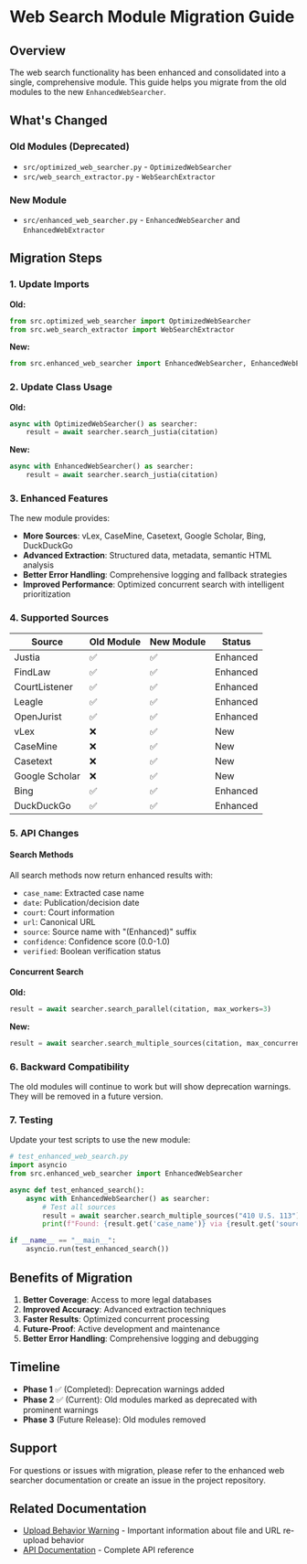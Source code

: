 # Web Search Module Migration Guide

## Overview

The web search functionality has been enhanced and consolidated into a single, comprehensive module. This guide helps you migrate from the old modules to the new `EnhancedWebSearcher`.

## What's Changed

### Old Modules (Deprecated)
- `src/optimized_web_searcher.py` - `OptimizedWebSearcher`
- `src/web_search_extractor.py` - `WebSearchExtractor`

### New Module
- `src/enhanced_web_searcher.py` - `EnhancedWebSearcher` and `EnhancedWebExtractor`

## Migration Steps

### 1. Update Imports

**Old:**
```python
from src.optimized_web_searcher import OptimizedWebSearcher
from src.web_search_extractor import WebSearchExtractor
```

**New:**
```python
from src.enhanced_web_searcher import EnhancedWebSearcher, EnhancedWebExtractor
```

### 2. Update Class Usage

**Old:**
```python
async with OptimizedWebSearcher() as searcher:
    result = await searcher.search_justia(citation)
```

**New:**
```python
async with EnhancedWebSearcher() as searcher:
    result = await searcher.search_justia(citation)
```

### 3. Enhanced Features

The new module provides:
- **More Sources**: vLex, CaseMine, Casetext, Google Scholar, Bing, DuckDuckGo
- **Advanced Extraction**: Structured data, metadata, semantic HTML analysis
- **Better Error Handling**: Comprehensive logging and fallback strategies
- **Improved Performance**: Optimized concurrent search with intelligent prioritization

### 4. Supported Sources

| Source | Old Module | New Module | Status |
|--------|------------|------------|---------|
| Justia | ✅ | ✅ | Enhanced |
| FindLaw | ✅ | ✅ | Enhanced |
| CourtListener | ✅ | ✅ | Enhanced |
| Leagle | ✅ | ✅ | Enhanced |
| OpenJurist | ✅ | ✅ | Enhanced |
| vLex | ❌ | ✅ | New |
| CaseMine | ❌ | ✅ | New |
| Casetext | ❌ | ✅ | New |
| Google Scholar | ❌ | ✅ | New |
| Bing | ✅ | ✅ | Enhanced |
| DuckDuckGo | ✅ | ✅ | Enhanced |

### 5. API Changes

#### Search Methods
All search methods now return enhanced results with:
- `case_name`: Extracted case name
- `date`: Publication/decision date
- `court`: Court information
- `url`: Canonical URL
- `source`: Source name with "(Enhanced)" suffix
- `confidence`: Confidence score (0.0-1.0)
- `verified`: Boolean verification status

#### Concurrent Search
**Old:**
```python
result = await searcher.search_parallel(citation, max_workers=3)
```

**New:**
```python
result = await searcher.search_multiple_sources(citation, max_concurrent=10)
```

### 6. Backward Compatibility

The old modules will continue to work but will show deprecation warnings. They will be removed in a future version.

### 7. Testing

Update your test scripts to use the new module:

```python
# test_enhanced_web_search.py
import asyncio
from src.enhanced_web_searcher import EnhancedWebSearcher

async def test_enhanced_search():
    async with EnhancedWebSearcher() as searcher:
        # Test all sources
        result = await searcher.search_multiple_sources("410 U.S. 113")
        print(f"Found: {result.get('case_name')} via {result.get('source')}")

if __name__ == "__main__":
    asyncio.run(test_enhanced_search())
```

## Benefits of Migration

1. **Better Coverage**: Access to more legal databases
2. **Improved Accuracy**: Advanced extraction techniques
3. **Faster Results**: Optimized concurrent processing
4. **Future-Proof**: Active development and maintenance
5. **Better Error Handling**: Comprehensive logging and debugging

## Timeline

- **Phase 1** ✅ (Completed): Deprecation warnings added
- **Phase 2** ✅ (Current): Old modules marked as deprecated with prominent warnings
- **Phase 3** (Future Release): Old modules removed

## Support

For questions or issues with migration, please refer to the enhanced web searcher documentation or create an issue in the project repository.

## Related Documentation

- [Upload Behavior Warning](UPLOAD_BEHAVIOR_WARNING.md) - Important information about file and URL re-upload behavior
- [API Documentation](API_DOCUMENTATION.md) - Complete API reference 